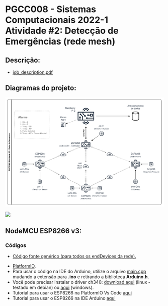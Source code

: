 # PGCC008 - Sistemas Computacionais 2022-1 <br>Atividade #2: Detecção de Emergências (rede mesh)

## Descrição:
<!-- ## Description: -->
<ul>
   <li>
      <a href="https://github.com/guaacoelho95/OPGCC008-Problema2/blob/main/job_description.pdf">job_description.pdf</a>
   </li>
</ul>

## Diagramas do projeto:
<!-- ## Project diagrams: -->
<p>
   <img src="https://github.com/guaacoelho95/OPGCC008-Problema2/blob/main/diagrams/PGCC008_Atividade-2_Diagrams-diagrama%20estrutural.drawio.png">
</p>
<p>
   <img width="960px" src="https://github.com/guaacoelho95/OPGCC008-Problema2/blob/main/diagrams/PGCC008_Atividade-2_Diagrams-diagrama%20f%C3%ADsico.drawio.png">
</p>


## NodeMCU ESP8266 v3:
### Códigos
<!-- ### Source codes -->
<ul>
    <li>
       <a href="https://github.com/guaacoelho95/OPGCC008-Problema2/tree/main/PGCC008%20endDevices">
         Código fonte genérico (para todos os endDevices da rede).
       </a>
    </li>
</ul>
<ul>
   <li>
       <a href="https://github.com/guaacoelho95/OPGCC008-Problema2/blob/main/PGCC008%20endDevices/src/rasp-server.py>
         Código do servidor implementado no Raspberry Pi.
       </a>
       
       https://github.com/guaacoelho95/OPGCC008-Problema2/blob/main/PGCC008%20endDevices/src/rasp-server.py
   </li>
</ul>
### Configuração
<ol>
    <li>      
      Para desenvolver e carregar o código fonte no nodeMCU ESP8266 foi usado o Visual Studio Code com a extensão <a href="https://platformio.org/">PlatformIO</a>.
   </li>
    <li>      
       Para usar o código na IDE do Arduino, utilize o arquivo <a href="https://github.com/guaacoelho95/OPGCC008-Problema2/blob/main/PGCC008%20endDevices/src/main.cpp">main.cpp</a> mudando a extensão para <b>.ino</b> e retirando a biblioteca <b>Arduino.h</b>.
   </li>
   <li>
      Você pode precisar instalar o driver ch340: <a href="https://github.com/angeload/pgcc008_2022-1_Probl1/tree/main/drivers">download aqui</a> (linux - testado em debian) ou <a href="https://github.com/angeload/pgcc008_2022-1_Probl1/blob/main/drivers/CH341SER_windows.zip">aqui</a> (windows).
   </li>
   <li>
      Tutorial para usar o ESP8266 na PlatformIO Vs Code <a href="https://www.youtube.com/watch?v=0poh_2rBq7E">aqui</a>
   </li>
   <li>
      Tutorial para usar o ESP8266 na IDE Arduino <a href="https://github.com/angeload/pgcc008_2022-1_Probl1/blob/main/tutorials/nodeMcu_on_Arduino_IDE.md">aqui</a>
   </li>
</ol>
